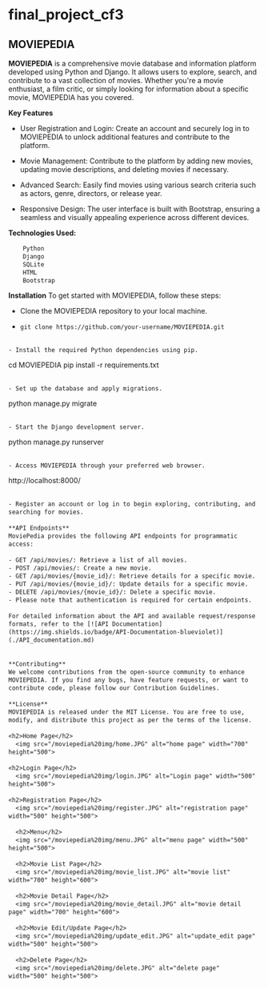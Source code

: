 # final_project_cf3
## MOVIEPEDIA

**MOVIEPEDIA** is a comprehensive movie database and information platform developed using Python and Django. It allows users to explore, search, and contribute to a vast collection of movies. Whether you're a movie enthusiast, a film critic, or simply looking for information about a specific movie, MOVIEPEDIA has you covered.

**Key Features**

- User Registration and Login: Create an account and securely log in to MOVIEPEDIA to unlock additional features and contribute to the platform.

- Movie Management: Contribute to the platform by adding new movies, updating movie descriptions, and deleting movies if necessary.

- Advanced Search: Easily find movies using various search criteria such as actors, genre, directors, or release year.

- Responsive Design: The user interface is built with Bootstrap, ensuring a seamless and visually appealing experience across different devices.


**Technologies Used:**
``` 
    Python
    Django
    SQLite
    HTML
    Bootstrap
```

**Installation**
To get started with MOVIEPEDIA, follow these steps:

- Clone the MOVIEPEDIA repository to your local machine.
- 
  ```
  git clone https://github.com/your-username/MOVIEPEDIA.git
```

- Install the required Python dependencies using pip.

```
cd MOVIEPEDIA
pip install -r requirements.txt
```

- Set up the database and apply migrations.

```
python manage.py migrate
```

- Start the Django development server.

```
python manage.py runserver
```
  
- Access MOVIEPEDIA through your preferred web browser.

```
http://localhost:8000/
```

- Register an account or log in to begin exploring, contributing, and searching for movies.

**API Endpoints**
MoviePedia provides the following API endpoints for programmatic access:

- GET /api/movies/: Retrieve a list of all movies.
- POST /api/movies/: Create a new movie.
- GET /api/movies/{movie_id}/: Retrieve details for a specific movie.
- PUT /api/movies/{movie_id}/: Update details for a specific movie.
- DELETE /api/movies/{movie_id}/: Delete a specific movie.
- Please note that authentication is required for certain endpoints.

For detailed information about the API and available request/response formats, refer to the [![API Documentation](https://img.shields.io/badge/API-Documentation-blueviolet)](./API_documentation.md)


**Contributing**
We welcome contributions from the open-source community to enhance MOVIEPEDIA. If you find any bugs, have feature requests, or want to contribute code, please follow our Contribution Guidelines.

**License**
MOVIEPEDIA is released under the MIT License. You are free to use, modify, and distribute this project as per the terms of the license.

<h2>Home Page</h2>
  <img src="/moviepedia%20img/home.JPG" alt="home page" width="700" height="500">

<h2>Login Page</h2>
  <img src="/moviepedia%20img/login.JPG" alt="Login page" width="500" height="500">

<h2>Registration Page</h2>
  <img src="/moviepedia%20img/register.JPG" alt="registration page" width="500" height="500">

  <h2>Menu</h2>
  <img src="/moviepedia%20img/menu.JPG" alt="menu page" width="500" height="500">

  <h2>Movie List Page</h2>
  <img src="/moviepedia%20img/movie_list.JPG" alt="movie list" width="700" height="600">

  <h2>Movie Detail Page</h2>
  <img src="/moviepedia%20img/movie_detail.JPG" alt="movie detail page" width="700" height="600">

  <h2>Movie Edit/Update Page</h2>
  <img src="/moviepedia%20img/update_edit.JPG" alt="update_edit page" width="500" height="500">

  <h2>Delete Page</h2>
  <img src="/moviepedia%20img/delete.JPG" alt="delete page" width="500" height="500">
